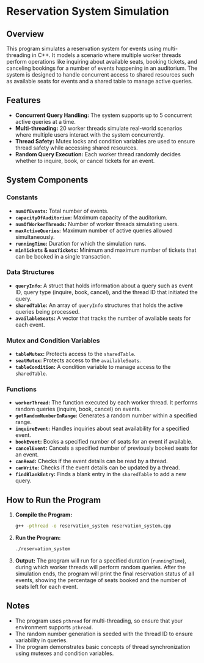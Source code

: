 # Reservation System Simulation

## Overview

This program simulates a reservation system for events using multi-threading in C++. It models a scenario where multiple worker threads perform operations like inquiring about available seats, booking tickets, and canceling bookings for a number of events happening in an auditorium. The system is designed to handle concurrent access to shared resources such as available seats for events and a shared table to manage active queries.

## Features

- **Concurrent Query Handling:** The system supports up to 5 concurrent active queries at a time.
- **Multi-threading:** 20 worker threads simulate real-world scenarios where multiple users interact with the system concurrently.
- **Thread Safety:** Mutex locks and condition variables are used to ensure thread safety while accessing shared resources.
- **Random Query Execution:** Each worker thread randomly decides whether to inquire, book, or cancel tickets for an event.

## System Components

### Constants

- **`numOfEvents`:** Total number of events.
- **`capacityOfAuditorium`:** Maximum capacity of the auditorium.
- **`numOfWorkerThreads`:** Number of worker threads simulating users.
- **`maxActiveQueries`:** Maximum number of active queries allowed simultaneously.
- **`runningTime`:** Duration for which the simulation runs.
- **`minTickets` & `maxTickets`:** Minimum and maximum number of tickets that can be booked in a single transaction.

### Data Structures

- **`queryInfo`:** A struct that holds information about a query such as event ID, query type (inquire, book, cancel), and the thread ID that initiated the query.
- **`sharedTable`:** An array of `queryInfo` structures that holds the active queries being processed.
- **`availableSeats`:** A vector that tracks the number of available seats for each event.

### Mutex and Condition Variables

- **`tableMutex`:** Protects access to the `sharedTable`.
- **`seatMutex`:** Protects access to the `availableSeats`.
- **`tableCondition`:** A condition variable to manage access to the `sharedTable`.

### Functions

- **`workerThread`:** The function executed by each worker thread. It performs random queries (inquire, book, cancel) on events.
- **`getRandomNumberInRange`:** Generates a random number within a specified range.
- **`inquireEvent`:** Handles inquiries about seat availability for a specified event.
- **`bookEvent`:** Books a specified number of seats for an event if available.
- **`cancelEvent`:** Cancels a specified number of previously booked seats for an event.
- **`canRead`:** Checks if the event details can be read by a thread.
- **`canWrite`:** Checks if the event details can be updated by a thread.
- **`findBlankEntry`:** Finds a blank entry in the `sharedTable` to add a new query.

## How to Run the Program

1. **Compile the Program:**
   ```bash
   g++ -pthread -o reservation_system reservation_system.cpp
   ```

2. **Run the Program:**
   ```bash
   ./reservation_system
   ```

3. **Output:**
   The program will run for a specified duration (`runningTime`), during which worker threads will perform random queries. After the simulation ends, the program will print the final reservation status of all events, showing the percentage of seats booked and the number of seats left for each event.

## Notes

- The program uses `pthread` for multi-threading, so ensure that your environment supports `pthread`.
- The random number generation is seeded with the thread ID to ensure variability in queries.
- The program demonstrates basic concepts of thread synchronization using mutexes and condition variables.